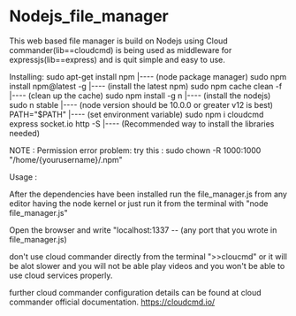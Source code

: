 # Nodejs_file_manager 
This web based file manager is build on Nodejs using Cloud commander(lib==cloudcmd) is being used as middleware for expressjs(lib==express) and is quit simple and easy to use.

Installing:
sudo apt-get install npm |---- (node package manager)
sudo npm install npm@latest -g |---- (install the latest npm)
sudo npm cache clean -f |---- (clean up the cache)
sudo npm install -g n |---- (install the nodejs)
sudo n stable |---- (node version should be 10.0.0 or greater v12 is best)
PATH="$PATH" |---- (set environment variable)
sudo npm i cloudcmd express socket.io http -S |---- (Recommended way to install the libraries needed)

NOTE : Permission error problem:
try this :  sudo chown -R 1000:1000 "/home/{yourusername}/.npm"

Usage :

After the dependencies have been installed run the file_manager.js from any editor having the node kernel or 
just run it from the terminal with "node file_manager.js"

Open the browser and write "localhost:1337 -- (any port that you wrote in file_manager.js)

don't use cloud commander directly from the terminal ">>cloucmd" or it will be alot slower and you will not be able 
play videos and you won't be able to use cloud services properly. 

further cloud commander configuration details can be found at cloud commander official documentation. https://cloudcmd.io/
